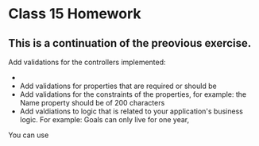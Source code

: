 # Class 15 Homework

## This is a continuation of the preovious exercise.

Add validations for the controllers implemented:

- 
- Add validations for properties that are required or should be
- Add validations for the constraints of the properties, for example: the Name property should be of 200 characters
- Add valdiations to logic that is related to your application's business logic. For example: Goals can only live for one year, 

You can use

